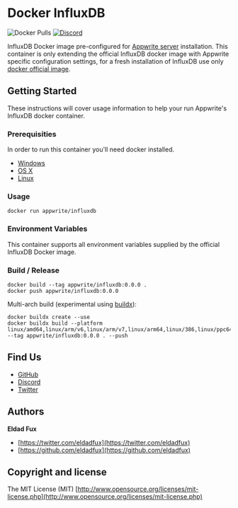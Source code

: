 # Docker InfluxDB

![Docker Pulls](https://img.shields.io/docker/pulls/appwrite/influxdb.svg)
[![Discord](https://img.shields.io/discord/564160730845151244)](https://discord.gg/GSeTUeA)

InfluxDB Docker image pre-configured for [Appwrite server](https://appwrite.io) installation. This container is only extending the official InfluxDB docker image with Appwrite specific configuration settings, for a fresh installation of InfluxDB use only [docker official image](https://hub.docker.com/_/influxdb).

## Getting Started

These instructions will cover usage information to help your run Appwrite's InfluxDB docker container.

### Prerequisities

In order to run this container you'll need docker installed.

* [Windows](https://docs.docker.com/windows/started)
* [OS X](https://docs.docker.com/mac/started/)
* [Linux](https://docs.docker.com/linux/started/)

### Usage

```shell
docker run appwrite/influxdb
```

### Environment Variables

This container supports all environment variables supplied by the official InfluxDB Docker image.

### Build / Release

```
docker build --tag appwrite/influxdb:0.0.0 .
docker push appwrite/influxdb:0.0.0
```

Multi-arch build (experimental using [buildx](https://github.com/docker/buildx)):

```
docker buildx create --use
docker buildx build --platform linux/amd64,linux/arm/v6,linux/arm/v7,linux/arm64,linux/386,linux/ppc64le --tag appwrite/influxdb:0.0.0 . --push
```

## Find Us

* [GitHub](https://github.com/appwrite)
* [Discord](https://discord.gg/GSeTUeA)
* [Twitter](https://twitter.com/appwrite_io)

## Authors

**Eldad Fux**

+ [https://twitter.com/eldadfux](https://twitter.com/eldadfux)
+ [https://github.com/eldadfux](https://github.com/eldadfux)

## Copyright and license

The MIT License (MIT) [http://www.opensource.org/licenses/mit-license.php](http://www.opensource.org/licenses/mit-license.php)
